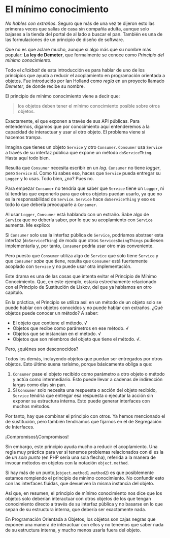 # El mínimo conocimiento

_No hables con extraños_. Seguro que más de una vez te dijeron esto las primeras veces que salías de casa sin compañía adulta, aunque solo bajases a la tienda del portal de al lado a buscar el pan. También es una de las formulaciones de un principio de diseño de software.

Que no es que aclare mucho, aunque sí algo más que su nombre más popular: **La ley de Demeter**, que formalmente se conoce como _Principio del mínimo conocimiento_.

Todo el _clickbait_ de esta introducción es para hablar de uno de los principios que ayuda a reducir el acoplamiento en programación orientada a objetos. Fue introducido por Ian Holland como _regla_ en un proyecto llamado _Demeter_, de donde recibe su nombre.

El principio de mínimo conocimiento viene a decir que:

> los objetos deben tener el mínimo conocimiento posible sobre otros objetos.

Exactamente, el que exponen a través de sus API públicas. Para entendernos, digamos que por conocimiento aquí entenderemos a la capacidad de interactuar y usar al otro objeto. El problema viene si hacemos trampa.

Imagina que tienes un objeto `Service` y otro `Consumer`. `Consumer` usa `Service` a través de su interfaz pública que expone un método `doServiceThing`. Hasta aquí todo bien.

Resulta que `Consumer` necesita escribir en un _log_. `Consumer` no tiene _logger_, pero `Service` sí. Como tú sabes eso, haces que `Service` pueda entregar su `Logger` y lo usas. Todo bien, ¿no? Pues no.

Para empezar `Consumer` no tendría que saber que `Service` tiene un `Logger`, ni tú tendrías que exponerlo para que otros objetos puedan usarlo, ya que no es la responsabilidad de `Service`. `Service` hace `doServiceThing` y eso es todo lo que debería preocuparle a `Consumer`.

Al usar `Logger`, `Consumer` está hablando con un extraño. Sabe algo de `Service` que no debería saber, por lo que su acoplamiento con `Service` aumenta. Me explico:

Si `Consumer` solo usa la interfaz pública de `Service`, podríamos abstraer esta interfaz (`doServiceThing`) de modo que otros `ServicesDoingThings` pudiesen implementarla y, por tanto, `Consumer` podría usar otro más conveniente.

Pero puesto que `Consumer` utiliza algo de `Service` que solo tiene `Service` y que `Consumer` _sabe_ que tiene, resulta que `Consumer` está fuertemente acoplado con `Service` y no puede usar otra implementación.

Este drama es una de las cosas que intenta evitar el Principio de Mínimo Conocimiento. Que, en este ejemplo, estaría estrechamente relacionado con el Principio de Sustitución de Liskov, del que ya hablamos en otro capítulo.

En la práctica, el Principio se utiliza así: en un método de un objeto solo se puede hablar con objetos conocidos y no puede hablar con extraños. ¿Qué objetos puede conocer un método? A saber:

* El objeto que contiene el método. √ 
* Objetos que recibe como parámetros en ese método. √ 
* Objetos que se instancian en el método. √ 
* Objetos que son miembros del objeto que tiene el método. √.

Pero, ¿quiénes son desconocidos?

Todos los demás, incluyendo objetos que puedan ser entregados por otros objetos. Esto último suena rarísimo, porque básicamente obliga a que:

1. `Consumer` pase el objeto recibido como parámetro a otro objeto o método y actúa como intermediario. Esto puede llevar a cadenas de indirección largas como días sin pan.
2. Si `Consumer` solo necesita una respuesta o acción del objeto recibido, `Service` tendría que entregar esa respuesta o ejecutar la acción sin exponer su estructura interna. Esto puede generar interfaces con muchos métodos.

Por tanto, hay que combinar el principio con otros. Ya hemos mencionado el de sustitución, pero también tendríamos que fijarnos en el de Segregación de Interfaces.

¡Compromisos!¡Compromisos!

Sin embargo, este principio ayuda mucho a reducir el acoplamiento. Una regla muy práctica para ver si tenemos problemas relacionados con él es la de _un solo punto_ (en PHP sería una sola flecha), referida a la manera de invocar métodos en objetos con la notación `object.method`.

Si hay más de un punto,(`object.method1.method2`) es que posiblemente estamos rompiendo el principio de mínimo conocimiento. No confundir esto con las interfaces fluidas, que devuelven la misma instancia del objeto.

Así que, en resumen, el principio de mínimo conocimiento nos dice que los objetos solo deberían interactuar con otros objetos de los que tengan conocimiento directo a través de su interfaz pública y no basarse en lo que sepan de su estructura interna, que debería ser exactamente nada.

En Programación Orientada a Objetos, los objetos son cajas negras que exponen una manera de interactuar con ellos y no tenemos que saber nada de su estructura interna, y mucho menos usarla fuera del objeto.
